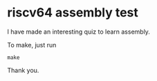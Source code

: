 # riscv64 assembly test

I have made an interesting quiz to learn assembly.

To make, just run
```
make
```

Thank you.
